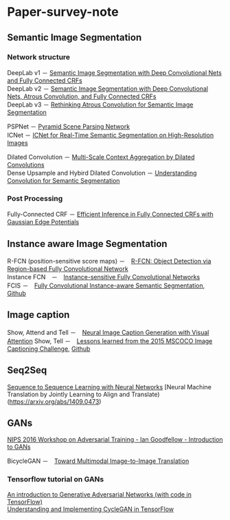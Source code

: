 # Paper-survey-note

## Semantic Image Segmentation
### Network structure
DeepLab v1 － [Semantic Image Segmentation with Deep Convolutional Nets and Fully Connected CRFs](https://arxiv.org/abs/1412.7062)  
DeepLab v2 － [Semantic Image Segmentation with Deep Convolutional Nets, Atrous Convolution, and Fully Connected CRFs](https://arxiv.org/abs/1606.00915)  
DeepLab v3 － [Rethinking Atrous Convolution for Semantic Image Segmentation](https://arxiv.org/abs/1706.05587)

PSPNet － [Pyramid Scene Parsing Network](https://arxiv.org/abs/1612.01105)  
ICNet － [ICNet for Real-Time Semantic Segmentation on High-Resolution Images](https://arxiv.org/abs/1704.08545)

Dilated Convolution － [Multi-Scale Context Aggregation by Dilated Convolutions](https://arxiv.org/abs/1511.07122)  
Dense Upsample and Hybird Dilated Convolution － [Understanding Convolution for Semantic Segmentation](https://arxiv.org/abs/1702.08502)

### Post Processing
Fully-Connected CRF － [Efficient Inference in Fully Connected CRFs with Gaussian Edge Potentials](https://arxiv.org/abs/1210.5644)

## Instance aware Image Segmentation
R-FCN (position-sensitive score maps) －　[R-FCN: Object Detection via Region-based Fully Convolutional Network](https://arxiv.org/abs/1605.06409)  
Instance FCN　－　[Instance-sensitive Fully Convolutional Networks](https://arxiv.org/abs/1603.08678)  
FCIS －　[Fully Convolutional Instance-aware Semantic Segmentation](https://arxiv.org/abs/1611.07709), [Github](https://github.com/msracver/FCIS)  
  
## Image caption
Show, Attend and Tell －　[Neural Image Caption Generation with Visual Attention](https://arxiv.org/abs/1502.03044)
Show, Tell －　[Lessons learned from the 2015 MSCOCO Image Captioning Challenge](https://arxiv.org/abs/1609.06647), [Github](https://github.com/tensorflow/models/tree/master/research/im2txt)

## Seq2Seq
[Sequence to Sequence Learning with Neural Networks](https://arxiv.org/abs/1409.3215)
[Neural Machine Translation by Jointly Learning to Align and Translate)(https://arxiv.org/abs/1409.0473)

## GANs
[NIPS 2016 Workshop on Adversarial Training - Ian Goodfellow - Introduction to GANs](https://www.youtube.com/watch?v=RvgYvHyT15E)  

BicycleGAN －　[Toward Multimodal Image-to-Image Translation](https://arxiv.org/abs/1711.11586)  

### Tensorflow tutorial on GANs
[An introduction to Generative Adversarial Networks (with code in TensorFlow)](http://blog.aylien.com/introduction-generative-adversarial-networks-code-tensorflow/)  
[Understanding and Implementing CycleGAN in TensorFlow](https://hardikbansal.github.io/CycleGANBlog/)  
